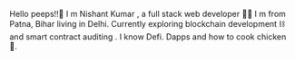 Hello peeps!!🌸 I m Nishant Kumar , a full stack web developer 🧑‍💻 I m from Patna, Bihar living in Delhi.
Currently exploring blockchain development ⛓️ and smart contract auditing . 
I know Defi. Dapps  and how to cook chicken 🍗.
